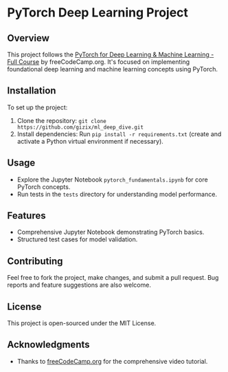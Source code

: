 # PyTorch Deep Learning Project

## Overview
This project follows the [PyTorch for Deep Learning & Machine Learning - Full Course](https://www.youtube.com/watch?v=V_xro1bcAuA) by freeCodeCamp.org. It's focused on implementing foundational deep learning and machine learning concepts using PyTorch.

## Installation
To set up the project:
1. Clone the repository: `git clone https://github.com/gizix/ml_deep_dive.git`
2. Install dependencies: Run `pip install -r requirements.txt` (create and activate a Python virtual environment if necessary).

## Usage
- Explore the Jupyter Notebook `pytorch_fundamentals.ipynb` for core PyTorch concepts.
- Run tests in the `tests` directory for understanding model performance.

## Features
- Comprehensive Jupyter Notebook demonstrating PyTorch basics.
- Structured test cases for model validation.

## Contributing
Feel free to fork the project, make changes, and submit a pull request. Bug reports and feature suggestions are also welcome.

## License
This project is open-sourced under the MIT License.

## Acknowledgments
- Thanks to [freeCodeCamp.org](https://www.freecodecamp.org/) for the comprehensive video tutorial.
